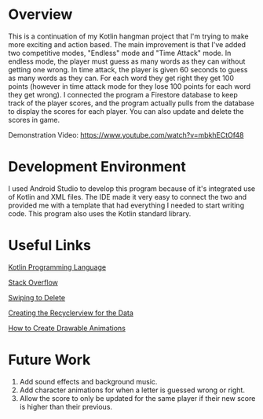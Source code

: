 # Overview
This is a continuation of my Kotlin hangman project that I'm trying to make more exciting
and action based. The main improvement is that I've added two competitive modes, "Endless"
mode and "Time Attack" mode. In endless mode, the player must guess as many words as they
can without getting one wrong. In time attack, the player is given 60 seconds to guess as
many words as they can. For each word they get right they get 100 points (however in time
attack mode for they lose 100 points for each word they get wrong). I connected the program
a Firestore database to keep track of the player scores, and the program actually pulls from 
the database to display the scores for each player. You can also update and delete the scores
in game. 

Demonstration Video: https://www.youtube.com/watch?v=mbkhECtOf48

# Development Environment
I used Android Studio to develop this program because of it's integrated use of
Kotlin and XML files. The IDE made it very easy to connect the two and provided
me with a template that had everything I needed to start writing code. This program
also uses the Kotlin standard library. 

# Useful Links

[Kotlin Programming Language](https://kotlinlang.org/)

[Stack Overflow](https://stackoverflow.com/)

[Swiping to Delete](https://www.youtube.com/watch?v=xE8z8wiXz18)

[Creating the Recyclerview for the Data](https://www.youtube.com/watch?v=Ly0xwWlUpVM&t=393s)

[How to Create Drawable Animations](https://www.youtube.com/watch?v=scZYIAZrMWk)




# Future Work
1. Add sound effects and background music.
2. Add character animations for when a letter is guessed wrong or right.
3. Allow the score to only be updated for the same player if their new score is higher than their previous.
